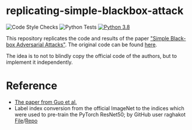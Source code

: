 # replicating-simple-blackbox-attack


![Code Style Checks](https://github.com/EricKolibacz/replicating-simple-blackbox-attack/actions/workflows/code_style.yml/badge.svg)
![Python Tests](https://github.com/EricKolibacz/replicating-simple-blackbox-attack/actions/workflows/python_tests.yml/badge.svg)
[![Python 3.8](https://img.shields.io/badge/python-3.8-blue.svg)](https://www.python.org/downloads/release/python-380/)

This repository replicates the code and results of the paper ["Simple Black-box Adversarial Attacks"](https://arxiv.org/pdf/1905.07121.pdf). The original code can be found [here](https://github.com/cg563/simple-blackbox-attack).


The idea is to not to blindly copy the official code of the authors, but to implement it independently. 

# Reference
* [The paper from Guo et al.](https://arxiv.org/pdf/1905.07121.pdf)
* Label index conversion from the official ImageNet to the indices which were used to pre-train the PyTorch ResNet50; by GitHub user raghakot [File](https://github.com/raghakot/keras-vis/tree/master/resources)/[Repo](https://github.com/raghakot/keras-vis)
